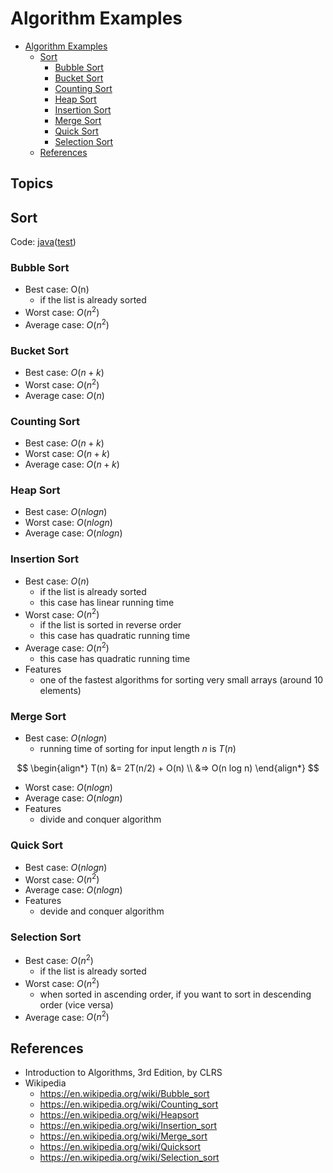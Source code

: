 # Algorithm Examples

- [Algorithm Examples](#algorithm-examples)
  - [Sort](#sort)
    - [Bubble Sort](#bubble-sort)
    - [Bucket Sort](#bucket-sort)
    - [Counting Sort](#counting-sort)
    - [Heap Sort](#heap-sort)
    - [Insertion Sort](#insertion-sort)
    - [Merge Sort](#merge-sort)
    - [Quick Sort](#quick-sort)
    - [Selection Sort](#selection-sort)
  - [References](#references)

## Topics

## Sort

Code: [java](https://github.com/codejsha/algorithm-examples/tree/main/java-algorithms/src/main/java/com/example/demo/sort)([test](https://github.com/codejsha/algorithm-examples/tree/main/java-algorithms/src/test/java/com/example/demo/sort))

### Bubble Sort

- Best case: O(n)
  - if the list is already sorted
- Worst case: $O(n^2)$
- Average case: $O(n^2)$

### Bucket Sort

- Best case: $O(n + k)$
- Worst case: $O(n^2)$
- Average case: $O(n)$

### Counting Sort

- Best case: $O(n + k)$
- Worst case: $O(n + k)$
- Average case: $O(n + k)$

### Heap Sort

- Best case: $O(n log n)$
- Worst case: $O(n log n)$
- Average case: $O(n log n)$

### Insertion Sort

- Best case: $O(n)$
  - if the list is already sorted
  - this case has linear running time
- Worst case: $O(n^2)$
  - if the list is sorted in reverse order
  - this case has quadratic running time
- Average case: $O(n^2)$
  - this case has quadratic running time
- Features
  - one of the fastest algorithms for sorting very small arrays (around 10 elements)

### Merge Sort

- Best case: $O(n log n)$
  - running time of sorting for input length $n$ is $T(n)$

$$
\begin{align*}
T(n) &= 2T(n/2) + O(n) \\
     &=> O(n log n)
\end{align*}
$$

- Worst case: $O(n log n)$
- Average case: $O(n log n)$
- Features
  - divide and conquer algorithm

### Quick Sort

- Best case: $O(n log n)$
- Worst case: $O(n^2)$
- Average case: $O(n log n)$
- Features
  - devide and conquer algorithm

### Selection Sort

- Best case: $O(n^2)$
  - if the list is already sorted
- Worst case: $O(n^2)$
  - when sorted in ascending order, if you want to sort in descending order (vice versa)
- Average case: $O(n^2)$

## References

- Introduction to Algorithms, 3rd Edition, by CLRS
- Wikipedia
  - https://en.wikipedia.org/wiki/Bubble_sort
  - https://en.wikipedia.org/wiki/Counting_sort
  - https://en.wikipedia.org/wiki/Heapsort
  - https://en.wikipedia.org/wiki/Insertion_sort
  - https://en.wikipedia.org/wiki/Merge_sort
  - https://en.wikipedia.org/wiki/Quicksort
  - https://en.wikipedia.org/wiki/Selection_sort
